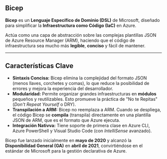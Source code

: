 ## Bicep

**Bicep** es un **Lenguaje Específico de Dominio (DSL)** de Microsoft, diseñado para simplificar la **Infraestructura como Código (IaC)** en Azure.

Actúa como una capa de abstracción sobre las complejas plantillas JSON de Azure Resource Manager (ARM), haciendo que el código de infraestructura sea mucho más **legible**, **conciso** y fácil de mantener.

---

## Características Clave

* **Sintaxis Concisa:** Bicep elimina la complejidad del formato JSON (menos llaves, corchetes y comas), lo que reduce la posibilidad de errores y mejora la experiencia del desarrollador.
* **Modularidad:** Permite organizar grandes infraestructuras en **módulos** pequeños y reutilizables. Esto promueve la práctica de "No te Repitas" (*Don't Repeat Yourself* o DRY).
* **Transpilación a ARM:** Bicep no reemplaza a ARM. Cuando se despliega, el código Bicep se **compila** (transpila) directamente en una plantilla JSON de ARM, que es el formato que Azure ejecuta.
* **Integración Nativva:** Tiene soporte de primera clase en Azure CLI, Azure PowerShell y Visual Studio Code (con *IntelliSense* avanzado).

Bicep fue lanzado inicialmente en **mayo de 2020** y alcanzó la **Disponibilidad General (GA)** en **abril de 2021**, convirtiéndose en el estándar de Microsoft para la gestión declarativa de Azure.
